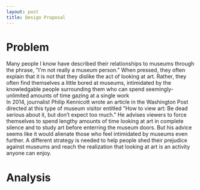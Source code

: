 ```yaml
---
layout: post
title: Design Proposal
---
```


# **Problem**
Many people I know have described their relationships to museums through the phrase, "I'm not really a museum person." When pressed, they often explain that it is not that they dislike the act of looking at art. Rather, they often find themselves a little bored at museums, intimidated by the knowledgable people surrounding them who can spend seemingly-unlimited amounts of time gazing at a single work\
In 2014, journalist Philip Kennicott wrote an article in the Washington Post directed at this type of museum visitor entitled "How to view art: Be dead serious about it, but don’t expect too much." He advises viewers to force themselves to spend lengthy amounts of time looking at art in complete silence and to study art before enterring the museum doors. But his advice seems like it would alienate those who feel intimidated by museums even further. A different strategy is needed to help people shed their prejudice against museums and reach the realization that looking at art is an activity anyone can enjoy.
# **Analysis**

